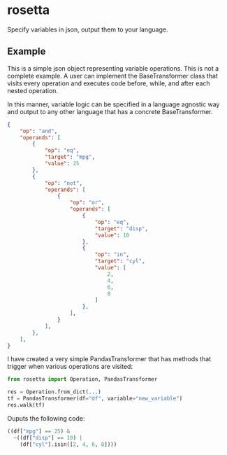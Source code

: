 # rosetta

Specify variables in json, output them to your language.

## Example

This is a simple json object representing  variable operations. This is not a complete 
example. A user can implement the BaseTransformer class that visits every operation
and executes code before, while, and after each nested operation.

In this manner, variable logic can be specified in a language agnostic way and output to 
any other language that has a concrete BaseTransformer.

```json
{
    "op": "and",
    "operands": [
        {
            "op": "eq",
            "target": "mpg",
            "value": 25
        },
        {
            "op": "not",
            "operands": [
                {
                    "op": "or",
                    "operands": [
                        {
                            "op": "eq",
                            "target": "disp",
                            "value": 10
                        },
                        {
                            "op": "in",
                            "target": "cyl",
                            "value": [
                                2,
                                4,
                                6,
                                8
                            ]
                        },
                    ],
                }
            ],
        },
    ],
}
```

I have created a very simple PandasTransformer that has methods that trigger when various
operations are visited:

```python
from rosetta import Operation, PandasTransformer

res = Operation.from_dict(...)
tf = PandasTransformer(df="df", variable="new_variable")
res.walk(tf)
```

Ouputs the following code:

```python
((df["mpg"] == 25) &
  ~((df["disp"] == 10) |
    (df["cyl"].isin([2, 4, 6, 8])))
```

